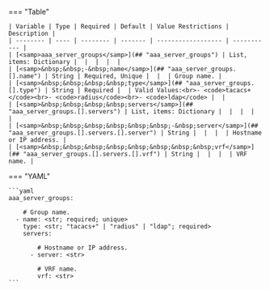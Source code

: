 <!--
  ~ Copyright (c) 2024 Arista Networks, Inc.
  ~ Use of this source code is governed by the Apache License 2.0
  ~ that can be found in the LICENSE file.
  -->
=== "Table"

    | Variable | Type | Required | Default | Value Restrictions | Description |
    | -------- | ---- | -------- | ------- | ------------------ | ----------- |
    | [<samp>aaa_server_groups</samp>](## "aaa_server_groups") | List, items: Dictionary |  |  |  |  |
    | [<samp>&nbsp;&nbsp;-&nbsp;name</samp>](## "aaa_server_groups.[].name") | String | Required, Unique |  |  | Group name. |
    | [<samp>&nbsp;&nbsp;&nbsp;&nbsp;type</samp>](## "aaa_server_groups.[].type") | String | Required |  | Valid Values:<br>- <code>tacacs+</code><br>- <code>radius</code><br>- <code>ldap</code> |  |
    | [<samp>&nbsp;&nbsp;&nbsp;&nbsp;servers</samp>](## "aaa_server_groups.[].servers") | List, items: Dictionary |  |  |  |  |
    | [<samp>&nbsp;&nbsp;&nbsp;&nbsp;&nbsp;&nbsp;-&nbsp;server</samp>](## "aaa_server_groups.[].servers.[].server") | String |  |  |  | Hostname or IP address. |
    | [<samp>&nbsp;&nbsp;&nbsp;&nbsp;&nbsp;&nbsp;&nbsp;&nbsp;vrf</samp>](## "aaa_server_groups.[].servers.[].vrf") | String |  |  |  | VRF name. |

=== "YAML"

    ```yaml
    aaa_server_groups:

        # Group name.
      - name: <str; required; unique>
        type: <str; "tacacs+" | "radius" | "ldap"; required>
        servers:

            # Hostname or IP address.
          - server: <str>

            # VRF name.
            vrf: <str>
    ```
